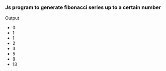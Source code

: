 <h3> Js program to generate fibonacci series up to a certain number</h3>

<P>Output</p>

<ul>
<li>0</li>
<li>1</li>
<li>1</li>
<li>2</li>
<li>3</li>
<li>5</li>
<li>8</li>
<li>13</li>
</ul>